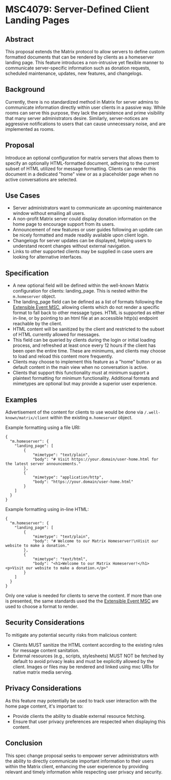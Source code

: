 # MSC4079: Server-Defined Client Landing Pages

## Abstract 

This proposal extends the Matrix protocol to allow servers to define custom
formatted documents that can be rendered by clients as a homeserver landing page. This feature
introduces a non-intrusive yet flexible manner to communicate server-specific information such as
donation requests, scheduled maintenance, updates, new features, and changelogs.

## Background 

Currently, there is no standardized method in Matrix for server admins to communicate information
directly within user clients in a passive way. While rooms can serve this purpose, they lack the
persistence and prime visibility that many server administrators desire. Similarly, server-notices
are aggressive notifications to users that can cause unnecessary noise, and are implemented as
rooms.

## Proposal 

Introduce an optional configuration for matrix servers that allows them to specify an optionally
HTML-formatted document, adhering to the current subset of HTML utilized for message formatting.
Clients can render this document in a dedicated "home" view or as a placeholder page when no active
conversations are selected.

## Use Cases

- Server administrators want to communicate an upcoming maintenance window without emailing all
  users.
- A non-profit Matrix server could display donation information on the home page to encourage
  support from its users.
- Announcement of new features or user guides following an update can be nicely formatted and made
  readily available upon client login.
- Changelogs for server updates can be displayed, helping users to understand recent changes without
  external navigation.
- Links to other supported clients may be supplied in case users are looking for alternative
  interfaces.

## Specification

- A new optional field will be defined within the well-known Matrix configuration for clients:
  landing_page. This is nested within the `m.homeserver` object.
- The landing_page field can be defined as a list of formats following the [Extensible Event
MSC](https://github.com/matrix-org/matrix-spec-proposals/blob/main/proposals/1767-extensible-events.md),
  allowing clients which do not render a specific format to fall back to other message types. HTML
  is supported as either in-line, or by pointing to an html file at an accessible http(s) endpoint
  reachable by the client.
- HTML content will be sanitized by the client and restricted to the subset of HTML currently
  allowed for messages.
- This field can be queried by clients during the login or initial loading process, and refreshed at
  least once every 12 hours if the client has been open the entire time. These are minimums, and
  clients may choose to load and reload this content more frequently.
- Clients may choose to implement this feature as a "home" button or as default content in the main
  view when no conversation is active.
- Clients that support this functionality must at minimum support a plaintext formatting for minimum
  functionality. Additional formats and mimetypes are optional but may provide a superior user
  experience.

## Examples

Advertisement of the content for clients to use would be done via `/.well-known/matrix/client`
within the existing `m.homeserver` object.

Example formatting using a file URI:

```
{ 
  "m.homeserver": { 
    "landing_page": [
        {
            "mimetype": "text/plain",
            "body": "# Visit https://your.domain/user-home.html for the latest server announcements."
        },
        {
            "mimetype": "application/http",
            "body": "https://your.domain/user-home.html"
        }
    ]
  }
}
```

Example formatting using in-line HTML:

``` 
{ 
  "m.homeserver": { 
    "landing_page": [
        {
            "mimetype": "text/plain",
            "body": "# Welcome to our Matrix Homeserver!\nVisit our website to make a donation."
        },
        {
            "mimetype": "text/html",
            "body": "<h1>Welcome to our Matrix Homeserver!</h1><p>Visit our website to make a donation.</p>"
        }
    ]
  }
}
```

Only one value is needed for clients to serve the content. If more than one is presented, the same
standards used the the [Extensible Event
MSC](https://github.com/matrix-org/matrix-spec-proposals/blob/main/proposals/1767-extensible-events.md) are used to choose a format to render.

## Security Considerations 

To mitigate any potential security risks from malicious content:

- Clients MUST sanitize the HTML content according to the existing rules for message content
  sanitation.
- External resources (e.g., scripts, stylesheets) MUST NOT be fetched by default to avoid privacy
  leaks and must be explicitly allowed by the client. Images or files may be rendered and linked
  using mxc URIs for native matrix media serving.

## Privacy Considerations 

As this feature may potentially be used to track user interaction with the
home page content, it's important to:

- Provide clients the ability to disable external resource fetching.
- Ensure that user privacy preferences are respected when displaying this content.

## Conclusion 

This spec change proposal seeks to empower server administrators with the ability to
directly communicate important information to their users within the Matrix client, enhancing the
user experience by providing relevant and timely information while respecting user privacy and
security.
